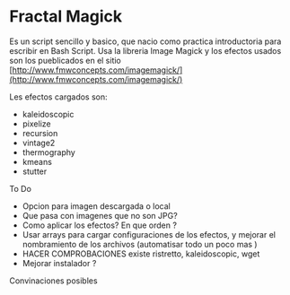 # Fractal Magick
Es un script sencillo y basico, que nacio como practica introductoria para escribir en Bash Script.
Usa la libreria Image Magick y los efectos usados son los pueblicados en el sitio [http://www.fmwconcepts.com/imagemagick/](http://www.fmwconcepts.com/imagemagick/)

Les efectos cargados son:
 - kaleidoscopic
 - pixelize
 - recursion
 - vintage2
 - thermography
 - kmeans
 - stutter



To Do
 - Opcion para imagen descargada o local 
 - Que pasa con imagenes que no son JPG?
 - Como aplicar los efectos? En que orden ?
 - Usar arrays para cargar configuraciones de los efectos, y mejorar el nombramiento de los archivos (automatisar todo un poco mas )
 - HACER COMPROBACIONES existe ristretto, kaleidoscopic, wget
 - Mejorar instalador ?

Convinaciones posibles